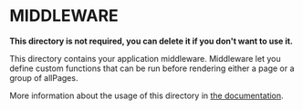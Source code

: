 # MIDDLEWARE

**This directory is not required, you can delete it if you don't want to use it.**

This directory contains your application middleware.
Middleware let you define custom functions that can be run before rendering either a page or a group of allPages.

More information about the usage of this directory in [the documentation](https://nuxtjs.org/guide/routing#middleware).
